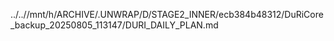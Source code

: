 ../..//mnt/h/ARCHIVE/.UNWRAP/D/STAGE2_INNER/ecb384b48312/DuRiCore_backup_20250805_113147/DURI_DAILY_PLAN.md